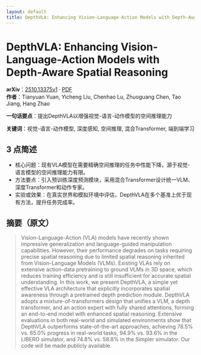 ```yaml
---
layout: default
title: DepthVLA: Enhancing Vision-Language-Action Models with Depth-Aware Spatial Reasoning
---
```


# DepthVLA: Enhancing Vision-Language-Action Models with Depth-Aware Spatial Reasoning
**arXiv**：[2510.13375v1](https://arxiv.org/abs/2510.13375) · [PDF](https://arxiv.org/pdf/2510.13375.pdf)  
**作者**：Tianyuan Yuan, Yicheng Liu, Chenhao Lu, Zhuoguang Chen, Tao Jiang, Hang Zhao  

**一句话要点**：提出DepthVLA以增强视觉-语言-动作模型的空间推理能力

**关键词**：视觉-语言-动作模型, 深度感知, 空间推理, 混合Transformer, 端到端学习

## 3 点简述
- 核心问题：现有VLA模型在需要精确空间推理的任务中性能下降，源于视觉-语言模型的空间推理能力有限。
- 方法要点：引入预训练深度预测模块，采用混合Transformer设计统一VLM、深度Transformer和动作专家。
- 实验或效果：在真实世界和模拟环境中评估，DepthVLA在多个基准上优于现有方法，提升任务完成率。

## 摘要（原文）

> Vision-Language-Action (VLA) models have recently shown impressive
> generalization and language-guided manipulation capabilities. However, their
> performance degrades on tasks requiring precise spatial reasoning due to
> limited spatial reasoning inherited from Vision-Language Models (VLMs).
> Existing VLAs rely on extensive action-data pretraining to ground VLMs in 3D
> space, which reduces training efficiency and is still insufficient for accurate
> spatial understanding. In this work, we present DepthVLA, a simple yet
> effective VLA architecture that explicitly incorporates spatial awareness
> through a pretrained depth prediction module. DepthVLA adopts a
> mixture-of-transformers design that unifies a VLM, a depth transformer, and an
> action expert with fully shared attentions, forming an end-to-end model with
> enhanced spatial reasoning. Extensive evaluations in both real-world and
> simulated environments show that DepthVLA outperforms state-of-the-art
> approaches, achieving 78.5% vs. 65.0% progress in real-world tasks, 94.9% vs.
> 93.6% in the LIBERO simulator, and 74.8% vs. 58.8% in the Simpler simulator.
> Our code will be made publicly available.

